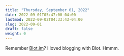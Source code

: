 ```yaml
---
title: "Thursday, September 01, 2022"
date: 2022-09-01T05:47:00-04:00
lastmod: 2022-09-02T04:33:43-04:00
slug: 2022-09-01
draft: false
weight: 0
---
```


Remember [Blot.im](https://blot.im)? I loved blogging with Blot. Hmmm.

[//]: # "Exported with love from a post written in Org mode"
[//]: # "- https://github.com/kaushalmodi/ox-hugo"
